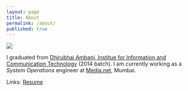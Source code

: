 ```yaml
---
layout: page
title: About
permalink: /about/
published: true
---
```


<a href="{{ site.baseurl }}/" class="site-avatar"><img src="{{ site.avatar }}" /></a>

I graduated from [Dhirubhai Ambani, Institue for Information and Communication Technology](http://www.daiict.ac.in/daiict/index.html) (2014 batch). I am currently working as a _System Operations_ engineer at [Media.net](http://www.media.net/), Mumbai.

Links: [Resume](https://github.com/mitthu/resume/files/2337305/resume.pdf)
